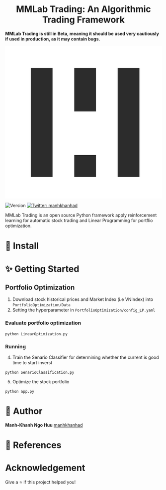 <h1 align="center">MMLab Trading: An Algorithmic Trading Framework</h1>

**MMLab Trading is still in Beta, meaning it should be used very cautiously if used in production, as it may contain bugs.**

<p align="center">
  <img width="700" align="center" src="Image/white_logo.png" alt="Logo MMLab"/>
</p>

<p>
  <img alt="Version" src="https://img.shields.io/badge/version-1.0.0-blue.svg?cacheSeconds=2592000" />
  <a href="https://twitter.com/manhkhanhad" target="_blank">
    <img alt="Twitter: manhkhanhad" src="https://img.shields.io/twitter/follow/manhkhanhad.svg?style=social" />
  </a>
</p>



MMLab Trading is an open source Python framework apply reinforcement learning for automatic stock trading and Linear Programming for portflio optimization. 

# 🔧 Install 

# ✨ Getting Started
## Portfolio Optimization
1. Download stock historical prices and Market Index (i.e VNIndex) into `PortfolioOptimization/Data`
2. Setting the hyperparameter in `PortfolioOptimization/config_LP.yaml`
### Evaluate portfolio optimization
 ```
 python LinearOptimization.py
 ```
 
### Running


4. Train the Senario Classifier for determining whether the current is good time to start inverst
```
python SenarioClassification.py
```
5. Optimize the stock portfolio
```
python app.py
```


# 👤 Author

**Manh-Khanh Ngo Huu** [manhkhanhad](https://github.com/manhkhanhad)


# 🔰 References

#  Acknowledgement

Give a ⭐️ if this project helped you!
